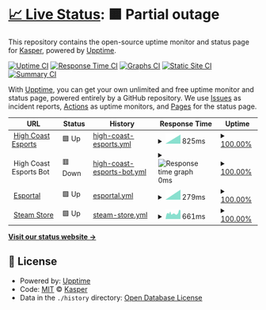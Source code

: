 # [📈 Live Status](https://KasperE1.github.io/hcestatus): <!--live status--> **🟧 Partial outage**

This repository contains the open-source uptime monitor and status page for [Kasper](https://KasperE1.github.io/hcestatus), powered by [Upptime](https://github.com/upptime/upptime).

[![Uptime CI](https://github.com/KasperE1/hcestatus/workflows/Uptime%20CI/badge.svg)](https://github.com/upptime/upptime/actions?query=workflow%3A%22Uptime+CI%22)
[![Response Time CI](https://github.com/KasperE1/hcestatus/workflows/Response%20Time%20CI/badge.svg)](https://github.com/upptime/upptime/actions?query=workflow%3A%22Response+Time+CI%22)
[![Graphs CI](https://github.com/KasperE1/hcestatus/workflows/Graphs%20CI/badge.svg)](https://github.com/upptime/upptime/actions?query=workflow%3A%22Graphs+CI%22)
[![Static Site CI](https://github.com/KasperE1/hcestatus/workflows/Static%20Site%20CI/badge.svg)](https://github.com/upptime/upptime/actions?query=workflow%3A%22Static+Site+CI%22)
[![Summary CI](https://github.com/KasperE1/hcestatus/workflows/Summary%20CI/badge.svg)](https://github.com/upptime/upptime/actions?query=workflow%3A%22Summary+CI%22)

With [Upptime](https://upptime.js.org), you can get your own unlimited and free uptime monitor and status page, powered entirely by a GitHub repository. We use [Issues](https://github.com/KasperE1/hcestatus/issues) as incident reports, [Actions](https://github.com/KasperE1/hcestatus/actions) as uptime monitors, and [Pages](https://KasperE1.github.io/hcestatus) for the status page.

<!--start: status pages-->
<!-- This summary is generated by Upptime (https://github.com/upptime/upptime) -->
<!-- Do not edit this manually, your changes will be overwritten -->
<!-- prettier-ignore -->
| URL | Status | History | Response Time | Uptime |
| --- | ------ | ------- | ------------- | ------ |
| <img alt="" src="https://favicons.githubusercontent.com/www.highcoastesports.com" height="13"> [High Coast Esports](https://www.highcoastesports.com/) | 🟩 Up | [high-coast-esports.yml](https://github.com/KasperE1/hcestatus/commits/HEAD/history/high-coast-esports.yml) | <details><summary><img alt="Response time graph" src="./graphs/high-coast-esports/response-time-week.png" height="20"> 825ms</summary><br><a href="https://KasperE1.github.io/hcestatus/history/high-coast-esports"><img alt="Response time 825" src="https://img.shields.io/endpoint?url=https%3A%2F%2Fraw.githubusercontent.com%2FKasperE1%2Fhcestatus%2FHEAD%2Fapi%2Fhigh-coast-esports%2Fresponse-time.json"></a><br><a href="https://KasperE1.github.io/hcestatus/history/high-coast-esports"><img alt="24-hour response time 825" src="https://img.shields.io/endpoint?url=https%3A%2F%2Fraw.githubusercontent.com%2FKasperE1%2Fhcestatus%2FHEAD%2Fapi%2Fhigh-coast-esports%2Fresponse-time-day.json"></a><br><a href="https://KasperE1.github.io/hcestatus/history/high-coast-esports"><img alt="7-day response time 825" src="https://img.shields.io/endpoint?url=https%3A%2F%2Fraw.githubusercontent.com%2FKasperE1%2Fhcestatus%2FHEAD%2Fapi%2Fhigh-coast-esports%2Fresponse-time-week.json"></a><br><a href="https://KasperE1.github.io/hcestatus/history/high-coast-esports"><img alt="30-day response time 825" src="https://img.shields.io/endpoint?url=https%3A%2F%2Fraw.githubusercontent.com%2FKasperE1%2Fhcestatus%2FHEAD%2Fapi%2Fhigh-coast-esports%2Fresponse-time-month.json"></a><br><a href="https://KasperE1.github.io/hcestatus/history/high-coast-esports"><img alt="1-year response time 825" src="https://img.shields.io/endpoint?url=https%3A%2F%2Fraw.githubusercontent.com%2FKasperE1%2Fhcestatus%2FHEAD%2Fapi%2Fhigh-coast-esports%2Fresponse-time-year.json"></a></details> | <details><summary><a href="https://KasperE1.github.io/hcestatus/history/high-coast-esports">100.00%</a></summary><a href="https://KasperE1.github.io/hcestatus/history/high-coast-esports"><img alt="All-time uptime 100.00%" src="https://img.shields.io/endpoint?url=https%3A%2F%2Fraw.githubusercontent.com%2FKasperE1%2Fhcestatus%2FHEAD%2Fapi%2Fhigh-coast-esports%2Fuptime.json"></a><br><a href="https://KasperE1.github.io/hcestatus/history/high-coast-esports"><img alt="24-hour uptime 100.00%" src="https://img.shields.io/endpoint?url=https%3A%2F%2Fraw.githubusercontent.com%2FKasperE1%2Fhcestatus%2FHEAD%2Fapi%2Fhigh-coast-esports%2Fuptime-day.json"></a><br><a href="https://KasperE1.github.io/hcestatus/history/high-coast-esports"><img alt="7-day uptime 100.00%" src="https://img.shields.io/endpoint?url=https%3A%2F%2Fraw.githubusercontent.com%2FKasperE1%2Fhcestatus%2FHEAD%2Fapi%2Fhigh-coast-esports%2Fuptime-week.json"></a><br><a href="https://KasperE1.github.io/hcestatus/history/high-coast-esports"><img alt="30-day uptime 100.00%" src="https://img.shields.io/endpoint?url=https%3A%2F%2Fraw.githubusercontent.com%2FKasperE1%2Fhcestatus%2FHEAD%2Fapi%2Fhigh-coast-esports%2Fuptime-month.json"></a><br><a href="https://KasperE1.github.io/hcestatus/history/high-coast-esports"><img alt="1-year uptime 100.00%" src="https://img.shields.io/endpoint?url=https%3A%2F%2Fraw.githubusercontent.com%2FKasperE1%2Fhcestatus%2FHEAD%2Fapi%2Fhigh-coast-esports%2Fuptime-year.json"></a></details>
| <img alt="" src="https://favicons.githubusercontent.com/null" height="13"> High Coast Esports Bot | 🟥 Down | [high-coast-esports-bot.yml](https://github.com/KasperE1/hcestatus/commits/HEAD/history/high-coast-esports-bot.yml) | <details><summary><img alt="Response time graph" src="./graphs/high-coast-esports-bot/response-time-week.png" height="20"> 0ms</summary><br><a href="https://KasperE1.github.io/hcestatus/history/high-coast-esports-bot"><img alt="Response time 0" src="https://img.shields.io/endpoint?url=https%3A%2F%2Fraw.githubusercontent.com%2FKasperE1%2Fhcestatus%2FHEAD%2Fapi%2Fhigh-coast-esports-bot%2Fresponse-time.json"></a><br><a href="https://KasperE1.github.io/hcestatus/history/high-coast-esports-bot"><img alt="24-hour response time 0" src="https://img.shields.io/endpoint?url=https%3A%2F%2Fraw.githubusercontent.com%2FKasperE1%2Fhcestatus%2FHEAD%2Fapi%2Fhigh-coast-esports-bot%2Fresponse-time-day.json"></a><br><a href="https://KasperE1.github.io/hcestatus/history/high-coast-esports-bot"><img alt="7-day response time 0" src="https://img.shields.io/endpoint?url=https%3A%2F%2Fraw.githubusercontent.com%2FKasperE1%2Fhcestatus%2FHEAD%2Fapi%2Fhigh-coast-esports-bot%2Fresponse-time-week.json"></a><br><a href="https://KasperE1.github.io/hcestatus/history/high-coast-esports-bot"><img alt="30-day response time 0" src="https://img.shields.io/endpoint?url=https%3A%2F%2Fraw.githubusercontent.com%2FKasperE1%2Fhcestatus%2FHEAD%2Fapi%2Fhigh-coast-esports-bot%2Fresponse-time-month.json"></a><br><a href="https://KasperE1.github.io/hcestatus/history/high-coast-esports-bot"><img alt="1-year response time 0" src="https://img.shields.io/endpoint?url=https%3A%2F%2Fraw.githubusercontent.com%2FKasperE1%2Fhcestatus%2FHEAD%2Fapi%2Fhigh-coast-esports-bot%2Fresponse-time-year.json"></a></details> | <details><summary><a href="https://KasperE1.github.io/hcestatus/history/high-coast-esports-bot">100.00%</a></summary><a href="https://KasperE1.github.io/hcestatus/history/high-coast-esports-bot"><img alt="All-time uptime 100.00%" src="https://img.shields.io/endpoint?url=https%3A%2F%2Fraw.githubusercontent.com%2FKasperE1%2Fhcestatus%2FHEAD%2Fapi%2Fhigh-coast-esports-bot%2Fuptime.json"></a><br><a href="https://KasperE1.github.io/hcestatus/history/high-coast-esports-bot"><img alt="24-hour uptime 100.00%" src="https://img.shields.io/endpoint?url=https%3A%2F%2Fraw.githubusercontent.com%2FKasperE1%2Fhcestatus%2FHEAD%2Fapi%2Fhigh-coast-esports-bot%2Fuptime-day.json"></a><br><a href="https://KasperE1.github.io/hcestatus/history/high-coast-esports-bot"><img alt="7-day uptime 100.00%" src="https://img.shields.io/endpoint?url=https%3A%2F%2Fraw.githubusercontent.com%2FKasperE1%2Fhcestatus%2FHEAD%2Fapi%2Fhigh-coast-esports-bot%2Fuptime-week.json"></a><br><a href="https://KasperE1.github.io/hcestatus/history/high-coast-esports-bot"><img alt="30-day uptime 100.00%" src="https://img.shields.io/endpoint?url=https%3A%2F%2Fraw.githubusercontent.com%2FKasperE1%2Fhcestatus%2FHEAD%2Fapi%2Fhigh-coast-esports-bot%2Fuptime-month.json"></a><br><a href="https://KasperE1.github.io/hcestatus/history/high-coast-esports-bot"><img alt="1-year uptime 100.00%" src="https://img.shields.io/endpoint?url=https%3A%2F%2Fraw.githubusercontent.com%2FKasperE1%2Fhcestatus%2FHEAD%2Fapi%2Fhigh-coast-esports-bot%2Fuptime-year.json"></a></details>
| <img alt="" src="https://favicons.githubusercontent.com/esportal.com" height="13"> [Esportal](https://esportal.com/) | 🟩 Up | [esportal.yml](https://github.com/KasperE1/hcestatus/commits/HEAD/history/esportal.yml) | <details><summary><img alt="Response time graph" src="./graphs/esportal/response-time-week.png" height="20"> 279ms</summary><br><a href="https://KasperE1.github.io/hcestatus/history/esportal"><img alt="Response time 279" src="https://img.shields.io/endpoint?url=https%3A%2F%2Fraw.githubusercontent.com%2FKasperE1%2Fhcestatus%2FHEAD%2Fapi%2Fesportal%2Fresponse-time.json"></a><br><a href="https://KasperE1.github.io/hcestatus/history/esportal"><img alt="24-hour response time 279" src="https://img.shields.io/endpoint?url=https%3A%2F%2Fraw.githubusercontent.com%2FKasperE1%2Fhcestatus%2FHEAD%2Fapi%2Fesportal%2Fresponse-time-day.json"></a><br><a href="https://KasperE1.github.io/hcestatus/history/esportal"><img alt="7-day response time 279" src="https://img.shields.io/endpoint?url=https%3A%2F%2Fraw.githubusercontent.com%2FKasperE1%2Fhcestatus%2FHEAD%2Fapi%2Fesportal%2Fresponse-time-week.json"></a><br><a href="https://KasperE1.github.io/hcestatus/history/esportal"><img alt="30-day response time 279" src="https://img.shields.io/endpoint?url=https%3A%2F%2Fraw.githubusercontent.com%2FKasperE1%2Fhcestatus%2FHEAD%2Fapi%2Fesportal%2Fresponse-time-month.json"></a><br><a href="https://KasperE1.github.io/hcestatus/history/esportal"><img alt="1-year response time 279" src="https://img.shields.io/endpoint?url=https%3A%2F%2Fraw.githubusercontent.com%2FKasperE1%2Fhcestatus%2FHEAD%2Fapi%2Fesportal%2Fresponse-time-year.json"></a></details> | <details><summary><a href="https://KasperE1.github.io/hcestatus/history/esportal">100.00%</a></summary><a href="https://KasperE1.github.io/hcestatus/history/esportal"><img alt="All-time uptime 100.00%" src="https://img.shields.io/endpoint?url=https%3A%2F%2Fraw.githubusercontent.com%2FKasperE1%2Fhcestatus%2FHEAD%2Fapi%2Fesportal%2Fuptime.json"></a><br><a href="https://KasperE1.github.io/hcestatus/history/esportal"><img alt="24-hour uptime 100.00%" src="https://img.shields.io/endpoint?url=https%3A%2F%2Fraw.githubusercontent.com%2FKasperE1%2Fhcestatus%2FHEAD%2Fapi%2Fesportal%2Fuptime-day.json"></a><br><a href="https://KasperE1.github.io/hcestatus/history/esportal"><img alt="7-day uptime 100.00%" src="https://img.shields.io/endpoint?url=https%3A%2F%2Fraw.githubusercontent.com%2FKasperE1%2Fhcestatus%2FHEAD%2Fapi%2Fesportal%2Fuptime-week.json"></a><br><a href="https://KasperE1.github.io/hcestatus/history/esportal"><img alt="30-day uptime 100.00%" src="https://img.shields.io/endpoint?url=https%3A%2F%2Fraw.githubusercontent.com%2FKasperE1%2Fhcestatus%2FHEAD%2Fapi%2Fesportal%2Fuptime-month.json"></a><br><a href="https://KasperE1.github.io/hcestatus/history/esportal"><img alt="1-year uptime 100.00%" src="https://img.shields.io/endpoint?url=https%3A%2F%2Fraw.githubusercontent.com%2FKasperE1%2Fhcestatus%2FHEAD%2Fapi%2Fesportal%2Fuptime-year.json"></a></details>
| <img alt="" src="https://favicons.githubusercontent.com/store.steampowered.com" height="13"> [Steam Store](https://store.steampowered.com/) | 🟩 Up | [steam-store.yml](https://github.com/KasperE1/hcestatus/commits/HEAD/history/steam-store.yml) | <details><summary><img alt="Response time graph" src="./graphs/steam-store/response-time-week.png" height="20"> 661ms</summary><br><a href="https://KasperE1.github.io/hcestatus/history/steam-store"><img alt="Response time 661" src="https://img.shields.io/endpoint?url=https%3A%2F%2Fraw.githubusercontent.com%2FKasperE1%2Fhcestatus%2FHEAD%2Fapi%2Fsteam-store%2Fresponse-time.json"></a><br><a href="https://KasperE1.github.io/hcestatus/history/steam-store"><img alt="24-hour response time 661" src="https://img.shields.io/endpoint?url=https%3A%2F%2Fraw.githubusercontent.com%2FKasperE1%2Fhcestatus%2FHEAD%2Fapi%2Fsteam-store%2Fresponse-time-day.json"></a><br><a href="https://KasperE1.github.io/hcestatus/history/steam-store"><img alt="7-day response time 661" src="https://img.shields.io/endpoint?url=https%3A%2F%2Fraw.githubusercontent.com%2FKasperE1%2Fhcestatus%2FHEAD%2Fapi%2Fsteam-store%2Fresponse-time-week.json"></a><br><a href="https://KasperE1.github.io/hcestatus/history/steam-store"><img alt="30-day response time 661" src="https://img.shields.io/endpoint?url=https%3A%2F%2Fraw.githubusercontent.com%2FKasperE1%2Fhcestatus%2FHEAD%2Fapi%2Fsteam-store%2Fresponse-time-month.json"></a><br><a href="https://KasperE1.github.io/hcestatus/history/steam-store"><img alt="1-year response time 661" src="https://img.shields.io/endpoint?url=https%3A%2F%2Fraw.githubusercontent.com%2FKasperE1%2Fhcestatus%2FHEAD%2Fapi%2Fsteam-store%2Fresponse-time-year.json"></a></details> | <details><summary><a href="https://KasperE1.github.io/hcestatus/history/steam-store">100.00%</a></summary><a href="https://KasperE1.github.io/hcestatus/history/steam-store"><img alt="All-time uptime 100.00%" src="https://img.shields.io/endpoint?url=https%3A%2F%2Fraw.githubusercontent.com%2FKasperE1%2Fhcestatus%2FHEAD%2Fapi%2Fsteam-store%2Fuptime.json"></a><br><a href="https://KasperE1.github.io/hcestatus/history/steam-store"><img alt="24-hour uptime 100.00%" src="https://img.shields.io/endpoint?url=https%3A%2F%2Fraw.githubusercontent.com%2FKasperE1%2Fhcestatus%2FHEAD%2Fapi%2Fsteam-store%2Fuptime-day.json"></a><br><a href="https://KasperE1.github.io/hcestatus/history/steam-store"><img alt="7-day uptime 100.00%" src="https://img.shields.io/endpoint?url=https%3A%2F%2Fraw.githubusercontent.com%2FKasperE1%2Fhcestatus%2FHEAD%2Fapi%2Fsteam-store%2Fuptime-week.json"></a><br><a href="https://KasperE1.github.io/hcestatus/history/steam-store"><img alt="30-day uptime 100.00%" src="https://img.shields.io/endpoint?url=https%3A%2F%2Fraw.githubusercontent.com%2FKasperE1%2Fhcestatus%2FHEAD%2Fapi%2Fsteam-store%2Fuptime-month.json"></a><br><a href="https://KasperE1.github.io/hcestatus/history/steam-store"><img alt="1-year uptime 100.00%" src="https://img.shields.io/endpoint?url=https%3A%2F%2Fraw.githubusercontent.com%2FKasperE1%2Fhcestatus%2FHEAD%2Fapi%2Fsteam-store%2Fuptime-year.json"></a></details>

<!--end: status pages-->

[**Visit our status website →**](https://KasperE1.github.io/hcestatus)

## 📄 License

- Powered by: [Upptime](https://github.com/upptime/upptime)
- Code: [MIT](./LICENSE) © [Kasper](https://KasperE1.github.io/hcestatus)
- Data in the `./history` directory: [Open Database License](https://opendatacommons.org/licenses/odbl/1-0/)
